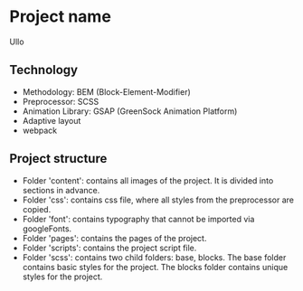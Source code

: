 # Project name

Ullo

## Technology

- Methodology: BEM (Block-Element-Modifier)
- Preprocessor: SCSS
- Animation Library: GSAP (GreenSock Animation Platform)
- Adaptive layout
- webpack

## Project structure

- Folder 'content': contains all images of the project. It is divided into sections in advance.
- Folder 'css': contains css file, where all styles from the preprocessor are copied.
- Folder 'font': contains typography that cannot be imported via googleFonts.
- Folder 'pages': contains the pages of the project.
- Folder 'scripts': contains the project script file.
- Folder 'scss': contains two child folders: base, blocks. The base folder contains basic styles for the project. The blocks folder contains unique styles for the project.
